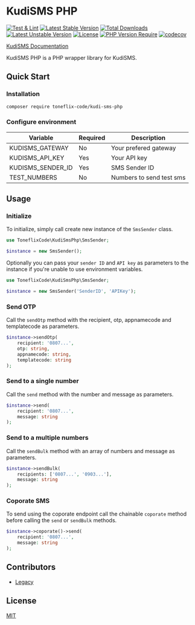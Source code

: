 # KudiSMS PHP

[![Test & Lint](https://github.com/toneflix/kudi-sms-php/actions/workflows/php.yml/badge.svg?branch=main)](https://github.com/toneflix/kudi-sms-php/actions/workflows/php.yml)
[![Latest Stable Version](http://poser.pugx.org/toneflix-code/kudi-sms-php/v)](https://packagist.org/packages/toneflix-code/kudi-sms-php) [![Total Downloads](http://poser.pugx.org/toneflix-code/kudi-sms-php/downloads)](https://packagist.org/packages/toneflix-code/kudi-sms-php) [![Latest Unstable Version](http://poser.pugx.org/toneflix-code/kudi-sms-php/v/unstable)](https://packagist.org/packages/toneflix-code/kudi-sms-php) [![License](http://poser.pugx.org/toneflix-code/kudi-sms-php/license)](https://packagist.org/packages/toneflix-code/kudi-sms-php) [![PHP Version Require](http://poser.pugx.org/toneflix-code/kudi-sms-php/require/php)](https://packagist.org/packages/toneflix-code/kudi-sms-php)
[![codecov](https://codecov.io/gh/toneflix/kudi-sms-php/graph/badge.svg?token=2O7aFulQ9P)](https://codecov.io/gh/toneflix/kudi-sms-php)

[KudiSMS Documentation](https://developer.kudisms.net/)

KudiSMS PHP is a PHP wrapper library for KudiSMS.

## Quick Start

### Installation

```bash
composer require toneflix-code/kudi-sms-php
```

### Configure environment

| Variable            | Required | Description              |
|---------------------|----------|--------------------------|
| KUDISMS_GATEWAY     | No       | Your prefered gateway    |
| KUDISMS_API_KEY     | Yes      | Your API key             |
| KUDISMS_SENDER_ID   | Yes      | SMS Sender ID            |
| TEST_NUMBERS        | No       | Numbers to send test sms |

## Usage

### Initialize

To initialize, simply call create new instance of the `SmsSender` class.

```php
use ToneflixCode\KudiSmsPhp\SmsSender;

$instance = new SmsSender();
```

Optionally you can pass your `sender ID` and `API key` as parameters to the instance if you're unable to use environment variables.

```php
use ToneflixCode\KudiSmsPhp\SmsSender;

$instance = new SmsSender('SenderID', 'APIKey');
```

### Send OTP

Call the `sendOtp` method with the recipient, otp, appnamecode and templatecode as parameters.

```php
$instance->sendOtp(
    recipient: '0807...', 
    otp: string, 
    appnamecode: string, 
    templatecode: string
);
```

### Send to a single number

Call the `send` method with the number and message as parameters.

```php
$instance->send(
    recipient: '0807...', 
    message: string
);
```

### Send to a multiple numbers

Call the `sendBulk` method with an array of numbers and message as parameters.

```php
$instance->sendBulk(
    recipients: ['0807...', '0903...'], 
    message: string
);
```

### Coporate SMS

To send using the coporate endpoint call the chainable `coporate` method before calling the `send` or `sendBulk` methods.

```php
$instance->coporate()->send(
    recipient: '0807...', 
    message: string
);
```

## Contributors

- [Legacy](https://github.com/3m1n3nc3)

## License
[MIT](./LICENSE)